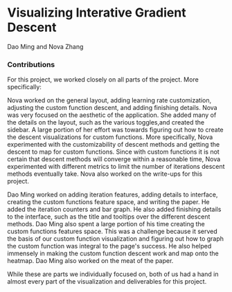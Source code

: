 # Visualizing Interative Gradient Descent

Dao Ming and Nova Zhang

### Contributions

For this project, we worked closely on all parts of the project. More specifically:

Nova worked on the general layout, adding learning rate customization, adjusting the custom function descent, and adding finishing details. Nova was very focused on the aesthetic of the application. She added many of the details on the layout, such as the various toggles,and created the sidebar. A large portion of her effort was towards figuring out how to create the descent visualizations for custom functions. More specifically, Nova experimented with the customizability of descent methods and getting the descent to map for custom functions. Since with custom functions it is not certain that descent methods will converge within a reasonable time, Nova experimented with different metrics to limit the number of iterations descent methods eventually take. Nova also worked on the write-ups for this project.

Dao Ming worked on adding iteration features, adding details to interface, creating the custom functions feature space, and writing the paper. He added the iteration counters and bar graph. He also added finishing details to the interface, such as the title and tooltips over the different descent methods. Dao Ming also spent a large portion of his time creating the custom functions features space. This was a challenge because it served the basis of our custom function visualization and figuring out how to graph the custom function was integral to the page's success. He also helped immensely in making the custom function descent work and map onto the heatmap. Dao Ming also worked on the meat of the paper.

While these are parts we individually focused on, both of us had a hand in almost every part of the visualization and deliverables for this project. 



